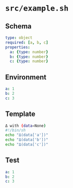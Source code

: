 # `src/example.sh`

## Schema

```yaml
type: object
required: [a, b, c]
properties:
  a: {type: number}
  b: {type: number}
  c: {type: number}
```

## Environment

```yaml
a: 1
b: 2
c: 3
```

## Template

```sh
Δ with (data=None)
#!/bin/sh
echo "Δ(data['a'])"
echo "Δ(data['b'])"
echo "Δ(data['c'])"
```

## Test

```yaml
a: 1
b: 2
c: 3
```
